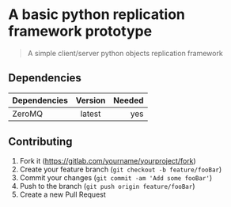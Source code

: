 # A basic python replication framework prototype

> A simple client/server python objects replication framework 

## Dependencies

| Dependencies | Version | Needed |
|--------------|:-------:|-------:|
| ZeroMQ       | latest  |    yes |

## Contributing

1. Fork it (<https://gitlab.com/yourname/yourproject/fork>)
2. Create your feature branch (`git checkout -b feature/fooBar`)
3. Commit your changes (`git commit -am 'Add some fooBar'`)
4. Push to the branch (`git push origin feature/fooBar`)
5. Create a new Pull Request